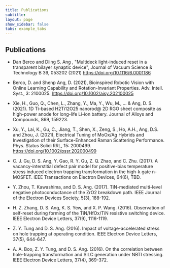 ```yaml
---
title: Publications
subtitle: 
layout: page
show_sidebar: false
tabs: example_tabs
---
```


## Publications

* Dan Berco and Diing S. Ang , "Multideck light-induced reset in a transparent bilayer synaptic device", Journal of Vacuum Science & Technology B 39, 053202 (2021) https://doi.org/10.1116/6.0001186

* Berco, D. and Shenp Ang, D. (2021), Bioinspired Robotic Vision with Online Learning Capability and Rotation-Invariant Properties. Adv. Intell. Syst., 3: 2100025. https://doi.org/10.1002/aisy.202100025

* Xie, H., Guo, Q., Chen, L., Zhang, Y., Ma, Y., Wu, M., ... & Ang, D. S. (2021). 1D Ti-based H2Ti12O25 nanorod@ 2D RGO sheet composite as high-power anode for long-life Li-ion battery. Journal of Alloys and Compounds, 869, 159223.

* Xu, Y., Lai, K., Gu, C., Jiang, T., Shen, X., Zeng, S., Ho, A.H., Ang, D.S. and Zhou, J. (2021), Electrical Tuning of MoOx/Ag Hybrids and Investigation of their Surface-Enhanced Raman Scattering Performance. Phys. Status Solidi RRL, 15: 2000499. https://doi.org/10.1002/pssr.202000499

* C. J. Gu, D. S. Ang, Y. Gao, R. Y. Gu, Z. Q. Zhao, and C. Zhu. (2017). A vacancy-interstitial defect pair model for positive-bias temperature stress induced electron trapping transformation in the high-k gate n-MOSFET. IEEE Transactions on Electron Devices, 64(6), TBD.

* Y. Zhou, T. Kawashima, and D. S. Ang. (2017). TiN-mediated multi-level negative photoconductance of the ZrO2 breakdown path. IEEE Journal of the Electron Devices Society, 5(3), 188-192.

* H. Z. Zhang, D. S. Ang, K. S. Yew, and X. P. Wang. (2016). Observation of self-reset during forming of the TiN/HfOx/TiN resistive switching device. IEEE Electron Device Letters, 37(9), 1116-1119.

* Z. Y. Tung and D. S. Ang. (2016). Impact of voltage-accelerated stress on hole trapping at operating condition. IEEE Electron Device Letters, 37(5), 644-647.

* A. A. Boo, Z. Y. Tung, and D. S. Ang. (2016). On the correlation between hole-trapping transformation and SILC generation under NBTI stressing. IEEE Electron Device Letters, 37(4), 369-372.